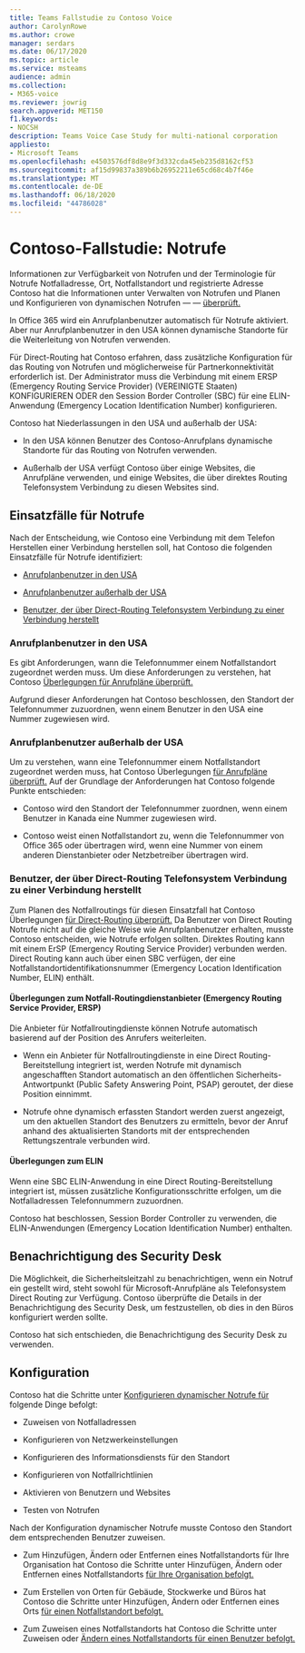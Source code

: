 ```yaml
---
title: Teams Fallstudie zu Contoso Voice
author: CarolynRowe
ms.author: crowe
manager: serdars
ms.date: 06/17/2020
ms.topic: article
ms.service: msteams
audience: admin
ms.collection:
- M365-voice
ms.reviewer: jowrig
search.appverid: MET150
f1.keywords:
- NOCSH
description: Teams Voice Case Study for multi-national corporation
appliesto:
- Microsoft Teams
ms.openlocfilehash: e4503576df8d8e9f3d332cda45eb235d8162cf53
ms.sourcegitcommit: af15d99837a389b6b26952211e65cd68c4b7f46e
ms.translationtype: MT
ms.contentlocale: de-DE
ms.lasthandoff: 06/18/2020
ms.locfileid: "44786028"
---
```

# <a name="contoso-case-study-emergency-calling"></a>Contoso-Fallstudie: Notrufe

Informationen zur Verfügbarkeit von Notrufen und der Terminologie für Notrufe Notfalladresse, Ort, Notfallstandort und registrierte Adresse Contoso hat die Informationen unter Verwalten von Notrufen und Planen und Konfigurieren von dynamischen Notrufen &mdash; &mdash; [überprüft.](configure-dynamic-emergency-calling.md) [](what-are-emergency-locations-addresses-and-call-routing.md)

In Office 365 wird ein Anrufplanbenutzer automatisch für Notrufe aktiviert. Aber nur Anrufplanbenutzer in den USA können dynamische Standorte für die Weiterleitung von Notrufen verwenden. 

Für Direct-Routing hat Contoso erfahren, dass zusätzliche Konfiguration für das Routing von Notrufen und möglicherweise für Partnerkonnektivität erforderlich ist. Der Administrator muss die Verbindung mit einem ERSP (Emergency Routing Service Provider) (VEREINIGTE Staaten) KONFIGURIEREN ODER den Session Border Controller (SBC) für eine ELIN-Anwendung (Emergency Location Identification Number) konfigurieren.

Contoso hat Niederlassungen in den USA und außerhalb der USA:

- In den USA können Benutzer des Contoso-Anrufplans dynamische Standorte für das Routing von Notrufen verwenden. 

- Außerhalb der USA verfügt Contoso über einige Websites, die Anrufpläne verwenden, und einige Websites, die über direktes Routing Telefonsystem Verbindung zu diesen Websites sind.

## <a name="emergency-calling-use-cases"></a>Einsatzfälle für Notrufe

Nach der Entscheidung, wie Contoso eine Verbindung mit dem Telefon Herstellen einer Verbindung herstellen soll, hat Contoso die folgenden Einsatzfälle für Notrufe identifiziert: 

- [Anrufplanbenutzer in den USA](#calling-plan-user-in-the-united-states) 

- [Anrufplanbenutzer außerhalb der USA](#calling-plan-user-outside-of-the-united-states)

- [Benutzer, der über Direct-Routing Telefonsystem Verbindung zu einer Verbindung herstellt](#user-who-connects-to-phone-system-through-direct-routing )


### <a name="calling-plan-user-in-the-united-states"></a>Anrufplanbenutzer in den USA  

Es gibt Anforderungen, wann die Telefonnummer einem Notfallstandort zugeordnet werden muss. Um diese Anforderungen zu verstehen, hat Contoso [Überlegungen für Anrufpläne überprüft.](what-are-emergency-locations-addresses-and-call-routing.md#considerations-for-calling-plans) 

Aufgrund dieser Anforderungen hat Contoso beschlossen, den Standort der Telefonnummer zuzuordnen, wenn einem Benutzer in den USA eine Nummer zugewiesen wird.

### <a name="calling-plan-user-outside-of-the-united-states"></a>Anrufplanbenutzer außerhalb der USA 

Um zu verstehen, wann eine Telefonnummer einem Notfallstandort zugeordnet werden muss, hat Contoso Überlegungen [für Anrufpläne überprüft.](what-are-emergency-locations-addresses-and-call-routing.md#considerations-for-calling-plans) Auf der Grundlage der Anforderungen hat Contoso folgende Punkte entschieden:  

-  Contoso wird den Standort der Telefonnummer zuordnen, wenn einem Benutzer in Kanada eine Nummer zugewiesen wird. 

- Contoso weist einen Notfallstandort zu, wenn die Telefonnummer von Office 365 oder übertragen wird, wenn eine Nummer von einem anderen Dienstanbieter oder Netzbetreiber übertragen wird. 

### <a name="user-who-connects-to-phone-system-through-direct-routing"></a>Benutzer, der über Direct-Routing Telefonsystem Verbindung zu einer Verbindung herstellt 

Zum Planen des Notfallroutings für diesen Einsatzfall hat Contoso Überlegungen [für Direct-Routing überprüft.](what-are-emergency-locations-addresses-and-call-routing.md#considerations-for-direct-routing) Da Benutzer von Direct Routing Notrufe nicht auf die gleiche Weise wie Anrufplanbenutzer erhalten, musste Contoso entscheiden, wie Notrufe erfolgen sollten. Direktes Routing kann mit einem ErSP (Emergency Routing Service Provider) verbunden werden. Direct Routing kann auch über einen SBC verfügen, der eine Notfallstandortidentifikationsnummer (Emergency Location Identification Number, ELIN) enthält.   

#### <a name="emergency-routing-service-provider-ersp-considerations"></a>Überlegungen zum Notfall-Routingdienstanbieter (Emergency Routing Service Provider, ERSP)

Die Anbieter für Notfallroutingdienste können Notrufe automatisch basierend auf der Position des Anrufers weiterleiten.  

- Wenn ein Anbieter für Notfallroutingdienste in eine Direct Routing-Bereitstellung integriert ist, werden Notrufe mit dynamisch angeschafften Standort automatisch an den öffentlichen Sicherheits-Antwortpunkt (Public Safety Answering Point, PSAP) geroutet, der diese Position einnimmt. 

- Notrufe ohne dynamisch erfassten Standort werden zuerst angezeigt, um den aktuellen Standort des Benutzers zu ermitteln, bevor der Anruf anhand des aktualisierten Standorts mit der entsprechenden Rettungszentrale verbunden wird. 


#### <a name="elin-considerations"></a>Überlegungen zum ELIN

Wenn eine SBC ELIN-Anwendung in eine Direct Routing-Bereitstellung integriert ist, müssen zusätzliche Konfigurationsschritte erfolgen, um die Notfalladressen Telefonnummern zuzuordnen.  

Contoso hat beschlossen, Session Border Controller zu verwenden, die ELIN-Anwendungen (Emergency Location Identification Number) enthalten.  

## <a name="security-desk-notification"></a>Benachrichtigung des Security Desk

Die Möglichkeit, die Sicherheitsleitzahl zu benachrichtigen, wenn ein Notruf ein gestellt wird, steht sowohl für Microsoft-Anrufpläne als Telefonsystem Direct Routing zur Verfügung. Contoso überprüfte die Details in der Benachrichtigung des Security Desk, um festzustellen, ob dies in den Büros konfiguriert werden sollte.  

Contoso hat sich entschieden, die Benachrichtigung des Security Desk zu verwenden.

## <a name="configuration"></a>Konfiguration 

Contoso hat die Schritte unter [Konfigurieren dynamischer Notrufe für](configure-dynamic-emergency-calling.md) folgende Dinge befolgt: 

- Zuweisen von Notfalladressen 

- Konfigurieren von Netzwerkeinstellungen 

- Konfigurieren des Informationsdiensts für den Standort 

- Konfigurieren von Notfallrichtlinien 

- Aktivieren von Benutzern und Websites 

- Testen von Notrufen 

Nach der Konfiguration dynamischer Notrufe musste Contoso den Standort dem entsprechenden Benutzer zuweisen.  

- Zum Hinzufügen, Ändern oder Entfernen eines Notfallstandorts für Ihre Organisation hat Contoso die Schritte unter Hinzufügen, Ändern oder Entfernen eines Notfallstandorts [für Ihre Organisation befolgt.](add-change-remove-emergency-location-organization.md)

- Zum Erstellen von Orten für Gebäude, Stockwerke und Büros hat Contoso die Schritte unter Hinzufügen, Ändern oder Entfernen eines Orts [für einen Notfallstandort befolgt.](add-change-remove-emergency-place-organization.md) 

- Zum Zuweisen eines Notfallstandorts hat Contoso die Schritte unter Zuweisen oder [Ändern eines Notfallstandorts für einen Benutzer befolgt.](assign-change-emergency-location-user.md) 

 